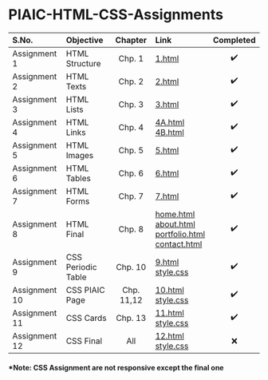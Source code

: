 # PIAIC-HTML-CSS-Assignments

| S.No. | Objective | Chapter | Link | Completed |
| :--- | :--- | :---: | :--- | :---: |
| Assignment 1 | HTML Structure | Chp. 1 | [1.html](/Assignment%201/1.html "Assignment 1") | :heavy_check_mark: |
| Assignment 2 | HTML Texts | Chp. 2 | [2.html](/Assignment%202/2.html "Assignment 2") | :heavy_check_mark: |
| Assignment 3 | HTML Lists | Chp. 3 | [3.html](/Assignment%203/3.html "Assignment 3") | :heavy_check_mark: |
| Assignment 4 | HTML Links | Chp. 4 | [4A.html](/Assignment%204/4A.html "Assignment 4A")<br/>[4B.html](/Assignment%204/4B.html "Assignment 4B") | :heavy_check_mark: |
| Assignment 5 | HTML Images | Chp. 5 | [5.html](/Assignment%205/5.html "Assignment 5") | :heavy_check_mark: |
| Assignment 6 | HTML Tables | Chp. 6 | [6.html](/Assignment%206/6.html "Assignment 6") | :heavy_check_mark: |
| Assignment 7 | HTML Forms | Chp. 7 | [7.html](/Assignment%207/7.html "Assignment 7") | :heavy_check_mark: |
| Assignment 8 | HTML Final | Chp. 8 | [home.html](/Assignment%208%20(HTML%20Final)/home.html "Home")<br/>[about.html](/Assignment%208%20(HTML%20Final)/about.html "About")<br/>[portfolio.html](/Assignment%208%20(HTML%20Final)/portfolio.html "Portfolio")<br/>[contact.html](/Assignment%208%20(HTML%20Final)/contact.html "Contact")| :heavy_check_mark: |
| Assignment 9 | CSS Periodic Table | Chp. 10 | [9.html](/Assignment%209/9.html "Assignment 9")<br/>[style.css](/Assignment%209/style.css "Stylesheet")| :heavy_check_mark: |
| Assignment 10 | CSS PIAIC Page | Chp. 11,12 | [10.html](/Assignment%2010/10.html "Assignment 10")<br/>[style.css](/Assignment%2010/style.css "Stylesheet")| :heavy_check_mark: |
| Assignment 11 | CSS Cards | Chp. 13 | [11.html](/Assignment%2011/11.html "Assignment 11")<br/>[style.css](/Assignment%2011/style.css "Stylesheet")| :heavy_check_mark: |
| Assignment 12 | CSS Final | All | [12.html](/Assignment%2012%20(CSS%20Final)/index.html "Assignment 12")<br/>[style.css](/Assignment%2012%20(CSS%20Final)/style.css "Stylesheet")| :x: |

#### *Note: CSS Assignment are not responsive except the final one
